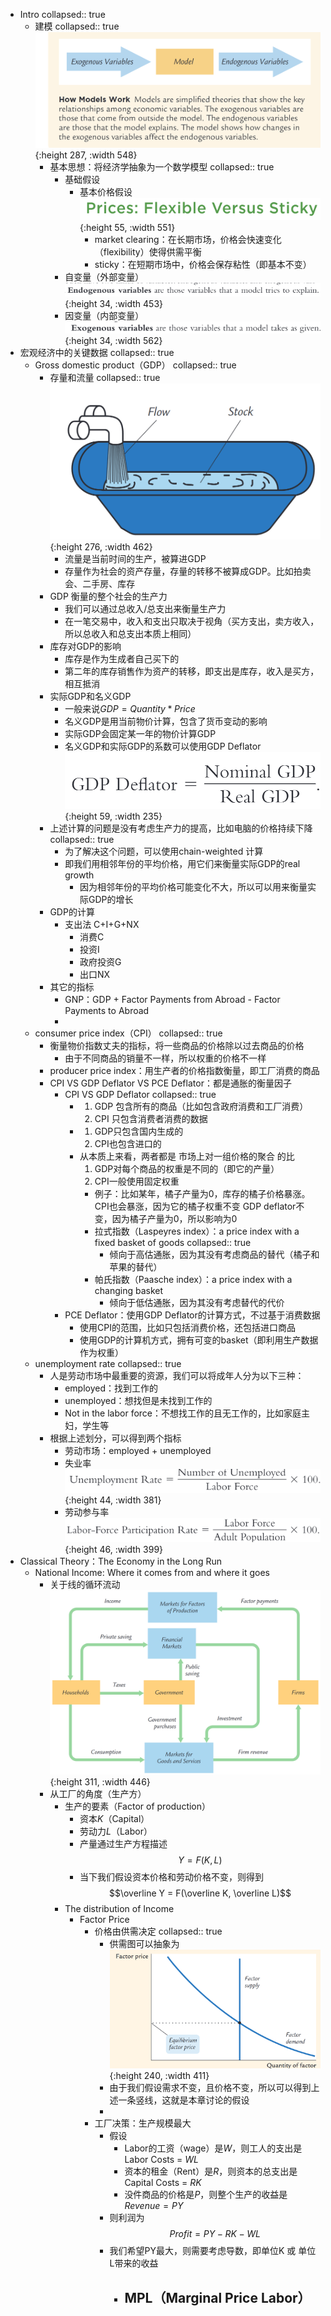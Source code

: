 - Intro
  collapsed:: true
	- 建模
	  collapsed:: true
	   ![image.jpg](../assets/0471cd3c-7a6a-4859-bd38-a0b108f28661-1115003.jpg){:height 287, :width 548}
		- 基本思想：将经济学抽象为一个数学模型
		  collapsed:: true
			- 基础假设
				- 基本价格假设
				   ![image.jpg](../assets/352a13c0-eb58-4565-91fd-50ee03748e9a-1115003.jpg){:height 55, :width 551}
					- market clearing：在长期市场，价格会快速变化（flexibility）使得供需平衡
					- sticky：在短期市场中，价格会保存粘性（即基本不变）
			- 自变量（外部变量）
			   ![image.jpg](../assets/2f51a38c-2e40-45ad-8a07-e717758187d1-1115003.jpg){:height 34, :width 453}
			- 因变量（内部变量）
			   ![image.jpg](../assets/03827d19-9db7-49d2-ac89-9c3a611af533-1115003.jpg){:height 34, :width 562}
- 宏观经济中的关键数据
  collapsed:: true
	- Gross  domestic  product（GDP）
	  collapsed:: true
		- 存量和流量
		  collapsed:: true
		   ![image.png](../assets/image_1663297503031_0.png){:height 276, :width 462}
			- 流量是当前时间的生产，被算进GDP
			- 存量作为社会的资产存量，存量的转移不被算成GDP。比如拍卖会、二手房、库存
		- GDP 衡量的整个社会的生产力
			- 我们可以通过总收入/总支出来衡量生产力
			- 在一笔交易中，收入和支出只取决于视角（买方支出，卖方收入，所以总收入和总支出本质上相同）
		- 库存对GDP的影响
			- 库存是作为生成者自己买下的
			- 第二年的库存销售作为资产的转移，即支出是库存，收入是买方，相互抵消
		- 实际GDP和名义GDP
			- 一般来说$GDP = Quantity * Price$
			- 名义GDP是用当前物价计算，包含了货币变动的影响
			- 实际GDP会固定某一年的物价计算GDP
			- 名义GDP和实际GDP的系数可以使用GDP Deflator
			  ![image.png](../assets/image_1663298649497_0.png){:height 59, :width 235}
		- 上述计算的问题是没有考虑生产力的提高，比如电脑的价格持续下降
		  collapsed:: true
			- 为了解决这个问题，可以使用chain-weighted 计算
			- 即我们用相邻年份的平均价格，用它们来衡量实际GDP的real growth
				- 因为相邻年份的平均价格可能变化不大，所以可以用来衡量实际GDP的增长
		- GDP的计算
			- 支出法 C+I+G+NX
				- 消费C
				- 投资I
				- 政府投资G
				- 出口NX
		- 其它的指标
			- GNP：GDP + Factor Payments from Abroad - Factor Payments to Abroad
			-
	- consumer price index（CPI）
	  collapsed:: true
		- 衡量物价指数丈夫的指标，将一些商品的价格除以过去商品的价格
			- 由于不同商品的销量不一样，所以权重的价格不一样
		- producer price index：用生产者的价格指数衡量，即工厂消费的商品
		- CPI VS GDP Deflator VS PCE Deflator：都是通胀的衡量因子
			- CPI VS GDP Deflator
			  collapsed:: true
				- 1. GDP 包含所有的商品（比如包含政府消费和工厂消费）
				  2. CPI 只包含消费者消费的数据
				- 1. GDP只包含国内生成的
				  2. CPI也包含进口的
				- 从本质上来看，两者都是 市场上对一组价格的聚合 的比
				  1. GDP对每个商品的权重是不同的（即它的产量）
				  2. CPI一般使用固定权重
					- 例子：比如某年，橘子产量为0，库存的橘子价格暴涨。
					  CPI也会暴涨，因为它的橘子权重不变
					  GDP deflator不变，因为橘子产量为0，所以影响为0
					- 拉式指数（Laspeyres index）：a price index with a fixed basket of goods
					  collapsed:: true
						- 倾向于高估通胀，因为其没有考虑商品的替代（橘子和苹果的替代）
					- 帕氏指数（Paasche  index）：a  price  index  with  a  changing  basket
						- 倾向于低估通胀，因为其没有考虑替代的代价
			- PCE Deflator：使用GDP Deflator的计算方式，不过基于消费数据
				- 使用CPI的范围，比如只包括消费价格，还包括进口商品
				- 使用GDP的计算机方式，拥有可变的basket（即利用生产数据作为权重）
	- unemployment rate
	  collapsed:: true
		- 人是劳动市场中最重要的资源，我们可以将成年人分为以下三种：
			- employed：找到工作的
			- unemployed：想找但是未找到工作的
			- Not in the labor force：不想找工作的且无工作的，比如家庭主妇，学生等
		- 根据上述划分，可以得到两个指标
			- 劳动市场：employed + unemployed
			- 失业率
			   ![image.png](../assets/image_1663729444047_0.png){:height 44, :width 381}
			- 劳动参与率
			  ![image.png](../assets/image_1663729470842_0.png){:height 46, :width 399}
- Classical Theory：The Economy in the Long Run
	- National Income: Where it comes from and where it goes
		- 关于线的循环流动
		   ![image.png](../assets/image_1668946056196_0.png){:height 311, :width 446}
		- 从工厂的角度（生产方）
			- 生产的要素（Factor of production）
				- 资本$K$（Capital）
				- 劳动力$L$（Labor）
				- 产量通过生产方程描述
				  $$Y = F(K, L)$$
				- 当下我们假设资本价格和劳动价格不变，则得到
				  $$\overline Y = F(\overline K, \overline L)$$
			- The distribution of Income
				- Factor Price
					- 价格由供需决定
					  collapsed:: true
						- 供需图可以抽象为
						  ![image.png](../assets/image_1668946393361_0.png){:height 240, :width 411}
						- 由于我们假设需求不变，且价格不变，所以可以得到上述一条竖线，这就是本章讨论的假设
						-
					- 工厂决策：生产规模最大
						- 假设
							- Labor的工资（wage）是$W$，则工人的支出是Labor Costs = $WL$
							- 资本的租金（Rent）是$R$，则资本的总支出是Capital Costs = $RK$
							- 没件商品的价格是$P$，则整个生产的收益是$Revenue = PY$
						- 则利润为
						  $$Profit = PY - RK - WL$$
						- 我们希望PY最大，则需要考虑导数，即单位K 或 单位L带来的收益
							- MPL（Marginal Price Labor）
								-